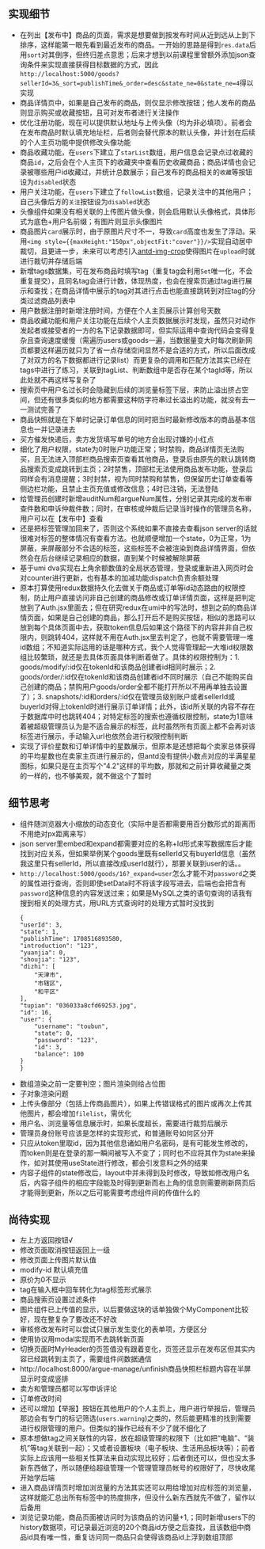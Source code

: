 ## 实现细节
* 在列出【发布中】商品的页面，需求是想要做到按发布时间从近到远从上到下排序，这样能第一眼先看到最近发布的商品。一开始的思路是得到`res.data`后用`sort`对其倒序，但终归差点意思；后来才想到以前课程里曾额外添加json查询条件来实现直接获得目标数据的方式，因此`http://localhost:5000/goods?sellerId=3&_sort=publishTime&_order=desc&state_ne=0&state_ne=4`得以实现
* 商品详情页中，如果是自己发布的商品，则仅显示修改按钮；他人发布的商品则显示购买或收藏按钮，且可对发布者进行关注操作
* 优化注册功能，现在可以提供默认地址与上传头像（均为非必填项）。前者会在发布商品时默认填充地址栏，后者则会替代原本的默认头像，并计划在后续的个人主页功能中提供修改头像功能
* 商品收藏功能，在`users`下建立了`starList`数组，用户信息会记录点过收藏的商品`id`，之后会在个人主页下的收藏夹中查看历史收藏商品；商品详情也会记录被哪些用户id收藏过，并统计总数展示；自己发布的商品相关的`收藏`等按钮设为`disabled`状态
* 用户关注功能，在`users`下建立了`followList`数组，记录关注中的其他用户；自己头像后方的`关注`按钮设为`disabled`状态
* 头像组件如果没有相关联的上传图片做头像，则会启用默认头像格式，具体形式为底色+用户名前缀；有图片则显示头像图片
* 商品图片`card`展示时，由于原图片尺寸不一，导致`card`高度也发生了浮动。采用`<img style={{maxHeight:"150px",objectFit:"cover"}}/>`实现自动居中裁切，且更进一步，未来可以考虑引入[antd-img-crop](https://www.npmjs.com/package/antd-img-crop)使得图片在`upload`时就进行裁切并存储后端
* 新增tags数据集，可在发布商品时填写tag（重复tag会利用`Set`唯一化，不会重复提交），且同名tag会进行计数，体现热度，也会在搜索页通过tag进行展示和查找；在商品详情中展示的tag对其进行点击也能直接跳转到对应tag的分类过滤商品列表中
* 用户数据注册时新增注册时间，方便在个人主页展示计算创号天数
* 商品收藏功能和用户关注功能在后续个人主页数据展示时发现，虽然只对动作发起者或接受者的一方的名下记录数据即可，但实际运用中查询代码会变得复杂且查询速度缓慢（需遍历users或goods一遍，当数据量变大时每次刷新网页都要这样遍历就只为了省一点存储空间显然不是合适的方式，所以后面改成了对双方的名下数据都进行记录list）而更复杂的调用和匹配方法其实已经在tags中进行了练习，关联到tagList、判断数组中是否存在某个tagId等，所以此处就不再这样写复杂了
* 搜索页中用户名过长时会隐藏到后续的浏览量标签下层，来防止溢出挤占空间，但还有很多类似的地方都需要这种防字符串过长溢出的功能，就没有去一一测试完善了
* 商品快照就是在下单时记录订单信息的同时把当时最新修改版本的商品基本信息也一并记录进去
* 买方催发快递后，卖方发货填写单号的地方会出现讨嫌的小红点
* 细化了用户权限，state为0时账户功能正常；1时禁购，商品详情页无法购买，且无法进入顶部栏商品搜索页查看其他商品，登录后由原先的默认跳转商品搜索页变成跳转到主页；2时禁售，顶部栏无法使用商品发布功能，登录后同样会有消息提醒；3时封禁，视为同时禁购和禁售，但保留历史订单查看等侧边栏功能，且禁止主页充值或修改信息；4时已注销，无法登陆
* 给管理员创建时新增auditNum和argueNum属性，分别记录其完成的发布审查件数和申诉仲裁件数；同时，在审核或仲裁后记录当时操作的管理员名称，用户可以在【发布中】查看
* 还是把标签管理加回来了，否则这个系统如果不直接去查看json server的话就很难对标签的整体情况有查看方法。也就顺便增加一个state，0为正常，1为屏蔽，来屏蔽部分不合适的标签，这些标签不会被渲染到商品详情界面，但依然会在后台继续记录相应的数据，直到某个时候被解除屏蔽
* 基于umi dva实现右上角余额数值的全局状态管理，登录或重新进入网页时会对counter进行更新，也有基本的加减功能dispatch负责余额处理
* 原本打算使用redux数据持久化去做关于商品或订单等id动态路由的权限控制，防止用户直接访问非自己创建的商品修改或订单详情页面，这样是把判定放到了Auth.jsx里面去；但在研究redux在umi中的写法时，想到之前的商品详情页面，如果是自己创建的商品，那么打开后不是购买按钮，相似的思路可以放到每个具体页面中去，获取token信息后如果这个路径下的内容并非自己权限内，则跳转404，这样就不用在Auth.jsx里去判定了，也就不需要管理一堆id数组；不知道实际运用的话是哪种方式，我个人觉得管理起一大堆id权限数组比较繁琐，就还是去具体页面具体判断着做了。具体的权限控制为：1. goods/modify/:id仅在tokenId和该商品创建者id相同时展示；2. goods/order/:id仅在tokenId和该商品创建者id不同时展示（自己不能购买自己创建的商品；禁购用户goods/order全都不能打开所以不用再单独去设置了）；3. snapshots/:id和orders/:id仅在管理员级别账户或者sellerId或buyerId对得上tokenId时进行展示订单详情；此外，该id所关联的内容不存在于数据库中时也跳转404；对特定标签的搜索也遵循权限控制，state为1意味着被超级管理员认为是不适合展示的标签，此时虽然所有页面上都不会再对该标签进行展示，手动输入url也依然会进行权限控制判断
* 实现了评价星数和订单详情中的星数展示，但原本是还想把每个卖家总体获得的平均星数也在卖家主页进行展示的，但antd没有提供小数点对应的半满星星图标，如果只是在主页写个"4.2"这样的平均数，那就和之前计算收藏量之类的一样的，也不够美观，就不做这个了暂时

## 细节思考
* 组件随浏览器大小缩放的动态变化（实际中是否都需要用百分数形式的距离而不用绝对px距离来写）
* json server里embed和expand都需要对应的名称+Id形式来写数据库后才能找到对应关系，但如果举例某个goods里既有sellerId又有buyerId信息（虽然我这里只有sellerId，所以直接改成userId就行），那要关联到user的话。。
* `http://localhost:5000/goods/16?_expand=user`怎么才能不对`password`之类的属性进行查询，否则即使setData时不将该字段写进去，后端也会把含有`password`这种信息的内容发送过来；如果是MySQL之类的语句查询的话我有搜到相关的处理方式，用URL方式查询时的处理方式暂时没找到
    ```
    {
    "userId": 3,
    "state": 1,
    "publishTime": 1708516893580,
    "introduction": "123",
    "yuanjia": 0,
    "shoujia": "123",
    "dizhi": [
        "天津市",
        "市辖区",
        "和平区"
    ],
    "tupian": "036033a8cfd69253.jpg",
    "id": 16,
    "user": {
        "username": "toubun",
        "state": 0,
        "password": "123",
        "id": 3,
        "balance": 100
    }
    }
    ```
* 数组渲染之前一定要判空；图片渲染则给占位图
* 子对象渲染问题
* 上传头像部分（包括上传商品图片），如果上传错误格式的图片或再次上传其他图片，都会增加`filelist`，需优化
* 用户名、浏览量等信息展示时，如果长度超长，需要进行裁剪后展示
* 管理员身份账号应该是怎样的实现形式，和普通账号如何区分开
* 只应从token里取id，因为其他信息诸如用户名密码，是有可能发生修改的，而token则是在登录的那一瞬间被写入不变了；同时也不应将其作为state来操作，如对其使用useState进行修改，都会引发意料之外的结果
* 内容子组件的state修改后，layout中并未得到及时修改，导致如修改用户名后，内容子组件的相应字段能及时得到更新而右上角的信息则需要刷新网页后才能得到更新，所以之后可能需要考虑组件间的传值什么的

## 尚待实现
* 左上方返回按钮√
* 修改页面取消按钮返回上一级
* 修改页面上传图片默认值
* modify-id 默认填充值
* 原价为0不显示
* tag在输入框中回车转化为tag标签形式展示
* 商品搜索页设置过滤条件
* 图片组件已上传值的显示，以后要做这块的话单独做个MyComponent比较好，现在整复杂了要改还不好改
* 审核修改发布时可以尝试只展示发生变化的表单项，方便区分
* 使用协议用modal实现而不去跳转新页面
* 切换页面时MyHeader的页签值没有跟着变化，页签还显示在发布区但其实内容已经跳转到主页了，需要组件间数据通信
* http://localhost:8000/argue-manage/unfinish商品快照栏标题内容在半屏显示时变成竖排
* 卖方和管理员都可以写申诉评论
* 订单修改时间
* 还可以增加【举报】按钮在其他用户的个人主页上，用户进行举报后，管理员那边会有专门的标记筛选(`users.warning`)之类的，然后能更精准的找到需要进行权限管理的用户。但类似的操作已经有不少了就不细化了
* 原本想做tag之间关联性的内容，放在超级管理的权限下（比如把“电脑”、“装机”等tag关联到一起）；又或者设置板块（电子板块、生活用品板块等）；前者实际上应该用一些相关性算法来自动实现比较好；后者倒还可以，但也没太多新东西做了，所以随便给超级管理一个管理管理员帐号的权限好了，尽快收尾开始学后端
* 进入商品详情页时增加浏览量的方法其实还可以用给增加对应标签的浏览量，这样就能汇总出所有标签中的热度排序，但没什么新东西就先不做了，留作以后备用
* 浏览记录功能，商品页面被访问时为该商品的访问量+1,；同时新增users下的history数据项，可记录最近浏览的20个商品id方便之后查找，且该数组中商品id具有唯一性，重复访问同一商品只会使得该商品id上浮到数组顶部
